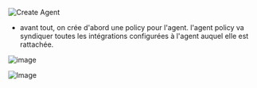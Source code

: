 
![Create Agent](https://github.com/kplr-training/Elastic-Ingest/assets/123651815/f45171c8-e19d-43f8-8e39-61a8b55674d9)

- avant tout, on crée d'abord une policy pour l'agent. 
l'agent policy va syndiquer toutes les intégrations configurées à l'agent auquel elle est rattachée. 

![image](https://github.com/kplr-training/Elastic-Ingest/assets/123651815/4fb356c4-df0e-4b05-8e16-92bfa00d008d)

![Image](https://github.com/kplr-training/Elastic-Ingest/assets/123651815/fa4e8938-106e-4594-9201-45490e7e14b1)

